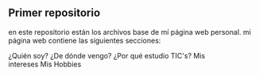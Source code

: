 ## Primer repositorio

en este repositorio están los archivos base de mí página web personal. mi página web contiene las siguientes secciones:

¿Quién soy? ¿De dónde vengo? ¿Por qué estudio TIC's? Mis intereses Mis Hobbies
